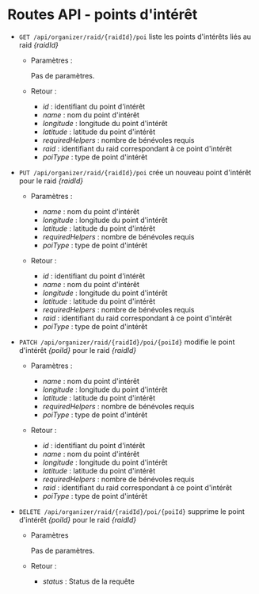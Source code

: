 # Routes API - points d'intérêt


- `GET /api/organizer/raid/{raidId}/poi` liste les points d'intérêts liés au raid *{raidId}*

  - Paramètres :

    Pas de paramètres.

  - Retour : 

    - *id* : identifiant du point d'intérêt
    - *name* : nom du point d'intérêt
    - *longitude* : longitude du point d'intérêt
    - *latitude* : latitude du point d'intérêt
    - *requiredHelpers* : nombre de bénévoles requis
    - *raid* : identifiant du raid correspondant à ce point d'intérêt
    - *poiType* : type de point d'intérêt

- `PUT /api/organizer/raid/{raidId}/poi` crée un nouveau point d'intérêt pour le raid *{raidId}*

  - Paramètres :

    - *name* : nom du point d'intérêt
    - *longitude* : longitude du point d'intérêt
    - *latitude* : latitude du point d'intérêt
    - *requiredHelpers* : nombre de bénévoles requis
    - *poiType* : type de point d'intérêt

  - Retour : 

    - *id* : identifiant du point d'intérêt
    - *name* : nom du point d'intérêt
    - *longitude* : longitude du point d'intérêt
    - *latitude* : latitude du point d'intérêt
    - *requiredHelpers* : nombre de bénévoles requis
    - *raid* : identifiant du raid correspondant à ce point d'intérêt
    - *poiType* : type de point d'intérêt

- `PATCH /api/organizer/raid/{raidId}/poi/{poiId}` modifie le point d'intérêt *{poiId}* pour le raid *{raidId}*

  - Paramètres :
  
    - *name* : nom du point d'intérêt
    - *longitude* : longitude du point d'intérêt
    - *latitude* : latitude du point d'intérêt
    - *requiredHelpers* : nombre de bénévoles requis
    - *poiType* : type de point d'intérêt

  - Retour : 

    - *id* : identifiant du point d'intérêt
    - *name* : nom du point d'intérêt
    - *longitude* : longitude du point d'intérêt
    - *latitude* : latitude du point d'intérêt
    - *requiredHelpers* : nombre de bénévoles requis
    - *raid* : identifiant du raid correspondant à ce point d'intérêt
    - *poiType* : type de point d'intérêt



- `DELETE /api/organizer/raid/{raidId}/poi/{poiId}` supprime le point d'intérêt *{poiId}* pour le raid *{raidId}*

  - Paramètres
    
    Pas de paramètres.

  - Retour : 

    - *status* : Status de la requête
